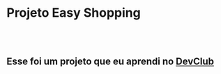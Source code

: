 <h1> Projeto Easy Shopping </h1>

<br> 
<br> 

<h2> Esse foi um projeto que eu aprendi no <a href= "https://aulas.devclub.com.br/signin"> DevClub </a></h2>
